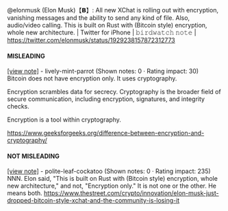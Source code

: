 @elonmusk (Elon Musk)【𝗕】: All new XChat is rolling out with encryption, vanishing messages and the ability to send any kind of file. Also, audio/video calling. This is built on Rust with (Bitcoin style) encryption, whole new architecture. | Twitter for iPhone | 𝚋𝚒𝚛𝚍𝚠𝚊𝚝𝚌𝚑 𝚗𝚘𝚝𝚎 | https://twitter.com/elonmusk/status/1929238157872312773

#### MISLEADING

[[view note]](https://x.com/i/birdwatch/n/1929307526723428707) - lively-mint-parrot (Shown notes: 0 · Rating impact: 30)\
Bitcoin does not have encryption only. It uses cryptography.

Encryption scrambles data for secrecy. Cryptography is the broader field of secure communication, including encryption, signatures, and integrity checks.

Encryption is a tool within cryptography.

https://www.geeksforgeeks.org/difference-between-encryption-and-cryptography/


#### NOT MISLEADING

[[view note]](https://x.com/i/birdwatch/n/1929330732092002456) - polite-leaf-cockatoo (Shown notes: 0 · Rating impact: 235)\
NNN. Elon said, "This is built on Rust with (Bitcoin style) encryption, whole new architecture," and not, "Encryption only." It is not one or the other. He means both. https://www.thestreet.com/crypto/innovation/elon-musk-just-dropped-bitcoin-style-xchat-and-the-community-is-losing-it
